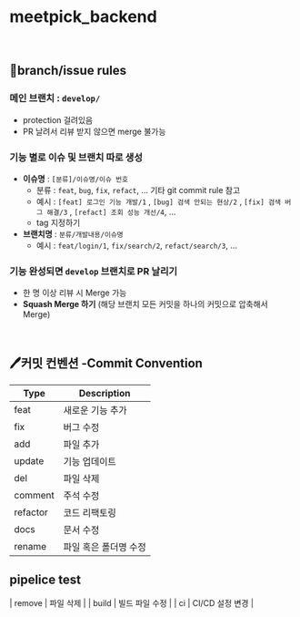 # meetpick_backend
<br/>

## 📃branch/issue rules

### 메인 브랜치 : `develop/`

- protection 걸려있음
- PR 날려서 리뷰 받지 않으면 merge 불가능

### 기능 별로 이슈 및 브랜치 따로 생성

- **이슈명** : `[분류]/이슈명/이슈 번호`
    - 분류 : `feat`, `bug`, `fix`, `refact`, … 기타 git commit rule 참고
    - 예시 :
    `[feat] 로그인 기능 개발/1` , `[bug] 검색 안되는 현상/2` , `[fix] 검색 버그 해결/3` , `[refact] 조회 성능 개선/4`, …
    - tag 지정하기
- **브랜치명** : `분류/개발내용/이슈명`
    - 예시 :
    `feat/login/1`, `fix/search/2`, `refact/search/3`, …

### 기능 완성되면 **`develop` 브랜치로 PR** 날리기

- 한 명 이상 리뷰 시 Merge 가능
- **Squash Merge 하기** (해당 브랜치 모든 커밋을 하나의 커밋으로 압축해서 Merge)

<br/>


## 🖊️커밋 컨벤션 -Commit Convention


| Type | Description |
|------|-------------|
| feat | 새로운 기능 추가 |
| fix | 버그 수정 |
| add | 파일 추가 |
| update | 기능 업데이트 |
| del | 파일 삭제 |
| comment | 주석 수정|
| refactor | 코드 리팩토링 |
| docs | 문서 수정 |
| rename | 파일 혹은 폴더명 수정 |

## pipelice test

| remove | 파일 삭제 |
| build | 빌드 파일 수정 |
| ci | CI/CD 설정 변경 |


